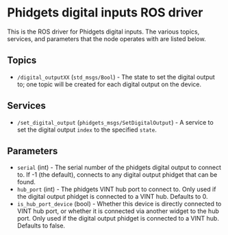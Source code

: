 Phidgets digital inputs ROS driver
==================================

This is the ROS driver for Phidgets digital inputs.  The various topics, services, and parameters that the node operates with are listed below.

Topics
------
* `/digital_outputXX` (`std_msgs/Bool`) - The state to set the digital output to; one topic will be created for each digital output on the device.

Services
--------
* `/set_digital_output` (`phidgets_msgs/SetDigitalOutput`) - A service to set the digital output `index` to the specified `state`.

Parameters
----------
* `serial` (int) - The serial number of the phidgets digital output to connect to.  If -1 (the default), connects to any digital output phidget that can be found.
* `hub_port` (int) - The phidgets VINT hub port to connect to.  Only used if the digital output phidget is connected to a VINT hub.  Defaults to 0.
* `is_hub_port_device` (bool) - Whether this device is directly connected to VINT hub port, or whether it is connected via another widget to the hub port.  Only used if the digital output phidget is connected to a VINT hub.  Defaults to false.
